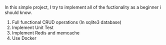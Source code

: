 In this simple project, I try to implement all of the fuctionality as a beginner i should know. 

1. Full functional CRUD operations (In sqlite3 database)
2. Implement Unit Test
3. Implement Redis and memcache
4. Use Docker